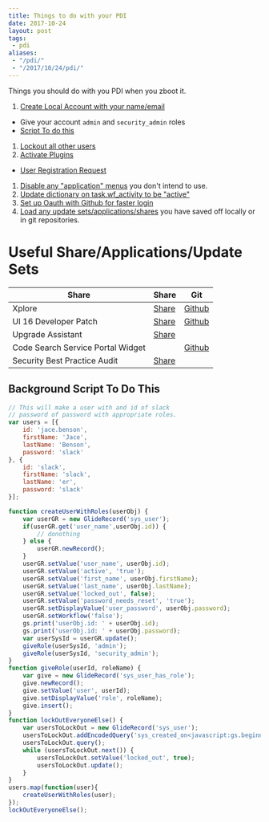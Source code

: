 ```yaml
---
title: Things to do with your PDI
date: 2017-10-24
layout: post
tags:
 - pdi
aliases:
 - "/pdi/"
 - "/2017/10/24/pdi/"
---
```

Things you should do with you PDI when you zboot it.

<!--more-->

1. [Create Local Account with your name/email](https://.service-now.com/nav_to.do?uri=%2Fsys_user_list.do)
  - Give your account `admin` and `security_admin` roles
  - [Script To do this](#background-script-to-do-this)
1. [Lockout all other users](https://.service-now.com/nav_to.do?uri=%2Fsys_user_list.do)
1. [Activate Plugins](https://.service-now.com/nav_to.do?uri=%2Fv_plugin_list.do)
  - [User Registration Request](https://.service-now.com/v_plugin.do?sys_id=com.snc.user_registration)
1. [Disable any "application" menus](https://.service-now.com/nav_to.do?uri=%2Fsys_app_application_list.do) you don't intend to use.
1. [Update dictionary on task.wf_activity to be "active"](https://.service-now.com/nav_to.do?uri=%2Fsys_dictionary_list.do%3Fsysparm_query%3Dname%253Dtask%255Eelement%253Dwf_activity)
1. [Set up Oauth with Github for faster login](https://community.servicenow.com/community/develop/developer-relations/blog/2017/03/10/live-coding-happy-hour-recap-for-march-10-2017-oauth-part-3-github-api-and-one-token-per-user)
1. [Load any update sets/applications/shares](https://.service-now.com/nav_to.do?uri=%2Fsys_remote_update_set_list.do) you have saved off locally or in git repositories.

# Useful Share/Applications/Update Sets

| Share                             | Share                                                                                                                           | Git                          |
| --------------------------------- | ------------------------------------------------------------------------------------------------------------------------------- | ---------------------------------------------------------------------------------- |
| Xplore                            | [Share](https://developer.servicenow.com/app.do#!/share/contents/9650888_xplore_developer_toolkit?v=4.05&t=PRODUCT_DETAILS)     | [Github](https://github.com/thewhitespace/Xplore/)                                 |
| UI 16 Developer Patch             | [Share](https://developer.servicenow.com/app.do#!/share/contents/9650888_ui16_developer_patch?v=2.04&t=PRODUCT_DETAILS)         | [Github](https://github.com/thewhitespace/UI16-Developer-Patch/)                   |
| Upgrade Assistant                 | [Share](https://developer.servicenow.com/app.do#!/share/contents/2574393_ws_upgrade_assistant?v=2&t=PRODUCT_DETAILS)            |                                                                                    |
| Code Search Service Portal Widget |                                                                                                                                 | [Github](https://github.com/jacebenson/servicenow-codesearch/blob/docs/README.md)  |
| Security Best Practice Audit      | [Share](https://developer.servicenow.com/app.do#!/share/contents/7852853_security_best_practice_audit?v=3.03&t=PRODUCT_DETAILS) |                                                                                    |

## Background Script To Do This

```js
// This will make a user with and id of slack
// password of password with appropriate roles.
var users = [{
    id: 'jace.benson',
    firstName: 'Jace',
    lastName: 'Benson',
    password: 'slack'
}, {
    id: 'slack',
    firstName: 'slack',
    lastName: 'er',
    password: 'slack'
}];

function createUserWithRoles(userObj) {
    var userGR = new GlideRecord('sys_user');
    if(userGR.get('user_name',userObj.id)) {
        // donothing
    } else {
        userGR.newRecord();
    }
    userGR.setValue('user_name', userObj.id);
    userGR.setValue('active', 'true');
    userGR.setValue('first_name', userObj.firstName);
    userGR.setValue('last_name', userObj.lastName);
    userGR.setValue('locked_out', false);
    userGR.setValue('password_needs_reset', 'true');
    userGR.setDisplayValue('user_password', userObj.password);
    userGR.setWorkflow('false');
    gs.print('userObj.id: ' + userObj.id);
    gs.print('userObj.id: ' + userObj.password);
    var userSysId = userGR.update();
    giveRole(userSysId, 'admin');
    giveRole(userSysId, 'security_admin');
}
function giveRole(userId, roleName) {
    var give = new GlideRecord('sys_user_has_role');
    give.newRecord();
    give.setValue('user', userId);
    give.setDisplayValue('role', roleName);
    give.insert();
}
function lockOutEveryoneElse() {
    var usersToLockOut = new GlideRecord('sys_user');
    usersToLockOut.addEncodedQuery('sys_created_on<javascript:gs.beginningOfToday()');
    usersToLockOut.query();
    while (usersToLockOut.next()) {
        usersToLockOut.setValue('locked_out', true);
        usersToLockOut.update();
    }
}
users.map(function(user){
    createUserWithRoles(user);
});
lockOutEveryoneElse();
```
